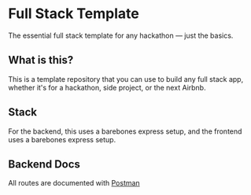 # Full Stack Template

The essential full stack template for any hackathon — just the basics.

## What is this?

This is a template repository that you can use to build any full stack app, whether it's for a hackathon, side project, or the next Airbnb.

## Stack

For the backend, this uses a barebones express setup, and the frontend uses a barebones express setup.

## Backend Docs

All routes are documented with [Postman](https://documenter.getpostman.com/view/12316934/TVsoFprj)